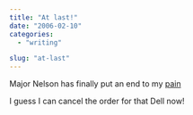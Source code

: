 ```yaml
---
title: "At last!"
date: "2006-02-10"
categories: 
  - "writing"

slug: "at-last"
---
```


Major Nelson has finally put an end to my [pain](https://www.majornelson.com/2006/02/09/stream-media-from-your-mac-to-your-xbox-360/)

I guess I can cancel the order for that Dell now!

